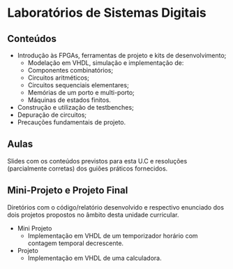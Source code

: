 # Laboratórios de Sistemas Digitais
## Conteúdos
* Introdução às FPGAs, ferramentas de projeto e kits de desenvolvimento;
  * Modelação em VHDL, simulação e implementação de: 
  * Componentes combinatórios;
  * Circuitos aritméticos;
  * Circuitos sequenciais elementares;
  * Memórias de um porto e multi-porto;
  * Máquinas de estados finitos.
* Construção e utilização de testbenches;
* Depuração de circuitos;
* Precauções fundamentais de projeto.
## Aulas
Slides com os conteúdos previstos para esta U.C e
resoluções (parcialmente corretas) dos guiões práticos fornecidos.
## Mini-Projeto e Projeto Final
Diretórios com o código/relatório desenvolvido e respectivo enunciado dos dois projetos propostos no âmbito desta unidade curricular.
* Mini Projeto
  * Implementação em VHDL de um temporizador horário com contagem temporal decrescente.
* Projeto
  * Implementação em VHDL de uma calculadora.
